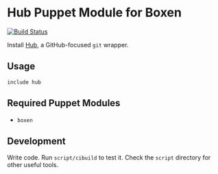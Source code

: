 # Hub Puppet Module for Boxen

[![Build Status](https://travis-ci.org/boxen/puppet-hub.png?branch=master)](https://travis-ci.org/boxen/puppet-hub)

Install [Hub](https://github.com/defunkt/hub), a GitHub-focused `git` wrapper.

## Usage

```puppet
include hub
```

## Required Puppet Modules

* `boxen`

## Development

Write code. Run `script/cibuild` to test it. Check the `script`
directory for other useful tools.
